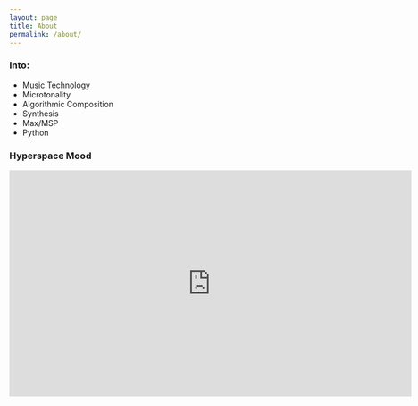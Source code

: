 ```yaml
---
layout: page
title: About
permalink: /about/
---
```


### Into:
- Music Technology
- Microtonality
- Algorithmic Composition
- Synthesis
- Max/MSP
- Python

### Hyperspace Mood
<iframe width="720" height="405" src="https://www.youtube.com/embed/MmbbpEBGJbs?rel=0" frameborder="0" gesture="media" allow="encrypted-media" allowfullscreen></iframe>
